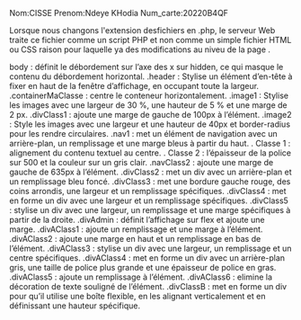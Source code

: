Nom:CISSE
Prenom:Ndeye KHodia
Num_carte:20220B4QF


Lorsque nous changons l'extension desfichiers en .php, le serveur Web traite ce fichier comme un script PHP et non comme un simple fichier HTML ou CSS raison pour laquelle ya des modifications au niveu de la page .



body : définit le débordement sur l’axe des x sur hidden, ce qui masque le contenu du débordement horizontal.
.header : Stylise un élément d’en-tête à fixer en haut de la fenêtre d’affichage, en occupant toute la largeur.
.containerMaClasse : centre le conteneur horizontalement.
.image1 : Stylise les images avec une largeur de 30 %, une hauteur de 5 % et une marge de 2 px.
.divClass1 : ajoute une marge de gauche de 100px à l’élément.
.image2 : Style les images  avec une largeur et une hauteur de 40px et border-radius pour les rendre circulaires.
.nav1 : met  un élément de navigation avec un arrière-plan, un remplissage et une marge bleus à partir du haut.
. Classe 1 : alignement du  contenu textuel au centre.
. Classe 2 :  l’épaisseur de la police sur 500 et la couleur sur un gris clair.
.navClass2 : ajoute une marge de gauche de 635px à l’élément.
.divClass2 : met un div avec un arrière-plan et un remplissage bleu foncé.
.divClass3 : met une bordure gauche rouge, des coins arrondis, une largeur et un remplissage spécifiques.
.divClass4 : met en forme un div avec une largeur et un remplissage spécifiques.
.divClass5 : stylise un div avec une largeur, un remplissage et une marge spécifiques à partir de la droite.
.divAdmin : définit l’affichage sur flex et ajoute une marge.
.divAClass1 : ajoute un remplissage et une marge à l’élément.
.divAClass2 : ajoute une marge en haut et un remplissage en bas de l’élément.
.divAClass3 : stylise un div avec une largeur, un remplissage et un centre spécifiques.
.divAClass4 : met en forme un div avec un arrière-plan gris, une taille de police plus grande et une épaisseur de police en gras.
.divAClass5 : ajoute un remplissage à l’élément.
.divAClass6 : elimine la décoration de texte souligné de l’élément.
.divClassB : met en forme un div pour qu’il utilise une boîte flexible, en les alignant verticalement et en définissant une hauteur spécifique.

